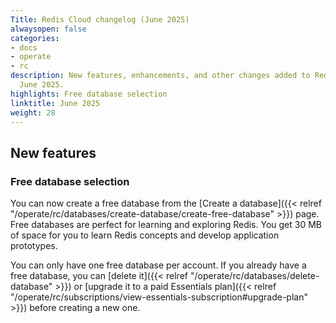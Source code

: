 ```yaml
---
Title: Redis Cloud changelog (June 2025)
alwaysopen: false
categories:
- docs
- operate
- rc
description: New features, enhancements, and other changes added to Redis Cloud during
  June 2025.
highlights: Free database selection
linktitle: June 2025
weight: 28
---
```


## New features

### Free database selection

You can now create a free database from the [Create a database]({{< relref "/operate/rc/databases/create-database/create-free-database" >}}) page. Free databases are perfect for learning and exploring Redis. You get 30 MB of space for you to learn Redis concepts and develop application prototypes.

You can only have one free database per account. If you already have a free database, you can [delete it]({{< relref "/operate/rc/databases/delete-database" >}}) or [upgrade it to a paid Essentials plan]({{< relref "/operate/rc/subscriptions/view-essentials-subscription#upgrade-plan" >}}) before creating a new one.